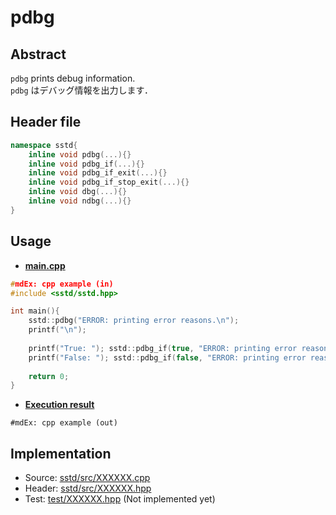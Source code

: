 # pdbg
## Abstract
`pdbg` prints debug information.  
`pdbg` はデバッグ情報を出力します．

## Header file
```cpp
namespace sstd{
    inline void pdbg(...){}
    inline void pdbg_if(...){}
    inline void pdbg_if_exit(...){}
    inline void pdbg_if_stop_exit(...){}
    inline void dbg(...){}
    inline void ndbg(...){}
}
```

## Usage
- <u>**main.cpp**</u>
```cpp
#mdEx: cpp example (in)
#include <sstd/sstd.hpp>

int main(){
    sstd::pdbg("ERROR: printing error reasons.\n");
    printf("\n");
    
    printf("True: "); sstd::pdbg_if(true, "ERROR: printing error reasons.\n");
    printf("False: "); sstd::pdbg_if(false, "ERROR: printing error reasons.\n"); printf("\n");
    
    return 0;
}
```
- <u>**Execution result**</u>
```
#mdEx: cpp example (out)
```

## Implementation
- Source: [sstd/src/XXXXXX.cpp](https://github.com/admiswalker/SubStandardLibrary-SSTD-/blob/master/sstd/src/XXXXXX.cpp)
- Header: [sstd/src/XXXXXX.hpp](https://github.com/admiswalker/SubStandardLibrary-SSTD-/blob/master/sstd/src/XXXXXX.hpp)
- Test: [test/XXXXXX.hpp](https://github.com/admiswalker/SubStandardLibrary-SSTD-/blob/master/test/XXXXXX.hpp)
  (Not implemented yet)


